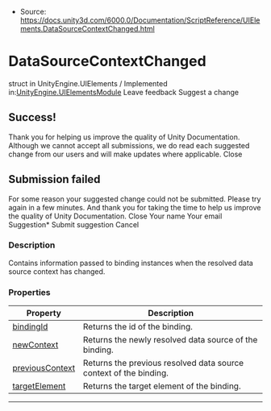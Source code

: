 * Source: https://docs.unity3d.com/6000.0/Documentation/ScriptReference/UIElements.DataSourceContextChanged.html

# DataSourceContextChanged
struct in UnityEngine.UIElements
/
Implemented in:[UnityEngine.UIElementsModule](https://docs.unity3d.com/6000.0/Documentation/ScriptReference/UnityEngine.UIElementsModule.html)
Leave feedback
Suggest a change
## Success!
Thank you for helping us improve the quality of Unity Documentation. Although we cannot accept all submissions, we do read each suggested change from our users and will make updates where applicable.
Close
## Submission failed
For some reason your suggested change could not be submitted. Please <a>try again</a> in a few minutes. And thank you for taking the time to help us improve the quality of Unity Documentation.
Close
Your name Your email Suggestion* Submit suggestion
Cancel
### Description
Contains information passed to binding instances when the resolved data source context has changed. 
### Properties
Property | Description  
---|---  
[bindingId](https://docs.unity3d.com/6000.0/Documentation/ScriptReference/UIElements.DataSourceContextChanged-bindingId.html) |  Returns the id of the binding.   
[newContext](https://docs.unity3d.com/6000.0/Documentation/ScriptReference/UIElements.DataSourceContextChanged-newContext.html) |  Returns the newly resolved data source of the binding.   
[previousContext](https://docs.unity3d.com/6000.0/Documentation/ScriptReference/UIElements.DataSourceContextChanged-previousContext.html) |  Returns the previous resolved data source context of the binding.   
[targetElement](https://docs.unity3d.com/6000.0/Documentation/ScriptReference/UIElements.DataSourceContextChanged-targetElement.html) |  Returns the target element of the binding.   
* * *
